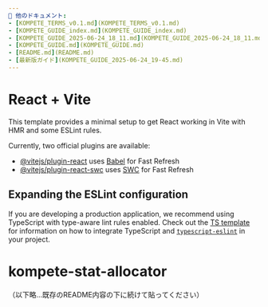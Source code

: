 ```yaml
---
🔗 他のドキュメント:
- [KOMPETE_TERMS_v0.1.md](KOMPETE_TERMS_v0.1.md)
- [KOMPETE_GUIDE_index.md](KOMPETE_GUIDE_index.md)
- [KOMPETE_GUIDE_2025-06-24_18_11.md](KOMPETE_GUIDE_2025-06-24_18_11.md)
- [KOMPETE_GUIDE.md](KOMPETE_GUIDE.md)
- [README.md](README.md)
- [最新版ガイド](KOMPETE_GUIDE_2025-06-24_19-45.md)
---
```


# React + Vite

This template provides a minimal setup to get React working in Vite with HMR and some ESLint rules.

Currently, two official plugins are available:

- [@vitejs/plugin-react](https://github.com/vitejs/vite-plugin-react/blob/main/packages/plugin-react) uses [Babel](https://babeljs.io/) for Fast Refresh
- [@vitejs/plugin-react-swc](https://github.com/vitejs/vite-plugin-react/blob/main/packages/plugin-react-swc) uses [SWC](https://swc.rs/) for Fast Refresh

## Expanding the ESLint configuration

If you are developing a production application, we recommend using TypeScript with type-aware lint rules enabled. Check out the [TS template](https://github.com/vitejs/vite/tree/main/packages/create-vite/template-react-ts) for information on how to integrate TypeScript and [`typescript-eslint`](https://typescript-eslint.io) in your project.



# kompete-stat-allocator

（以下略...既存のREADME内容の下に続けて貼ってください）
